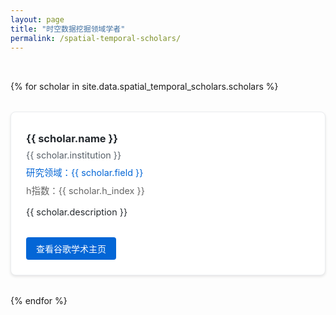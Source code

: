 ```yaml
---
layout: page
title: "时空数据挖掘领域学者"
permalink: /spatial-temporal-scholars/
---
```


<div class="scholars-container">
  {% for scholar in site.data.spatial_temporal_scholars.scholars %}
  <div class="scholar-card">
    <h3>{{ scholar.name }}</h3>
    <p class="institution">{{ scholar.institution }}</p>
    <p class="field">研究领域：{{ scholar.field }}</p>
    <p class="h-index">h指数：{{ scholar.h_index }}</p>
    <p class="description">{{ scholar.description }}</p>
    <a href="{{ scholar.google_scholar }}" target="_blank" class="scholar-link">查看谷歌学术主页</a>
  </div>
  {% endfor %}
</div>

<style>
.scholars-container {
  display: grid;
  grid-template-columns: repeat(auto-fill, minmax(300px, 1fr));
  gap: 2rem;
  padding: 2rem 0;
}

.scholar-card {
  border: 1px solid #eaecef;
  border-radius: 8px;
  padding: 1.5rem;
  transition: transform 0.2s;
  background: white;
  box-shadow: 0 2px 4px rgba(0,0,0,0.1);
}

.scholar-card:hover {
  transform: translateY(-5px);
  box-shadow: 0 4px 8px rgba(0,0,0,0.15);
}

.scholar-card h3 {
  margin: 0.5rem 0;
  color: #24292e;
}

.institution {
  color: #586069;
  font-size: 0.9rem;
  margin: 0.5rem 0;
}

.field {
  color: #0366d6;
  font-size: 0.9rem;
  margin: 0.5rem 0;
}

.h-index {
  color: #666;
  font-size: 0.9rem;
  margin: 0.5rem 0;
}

.description {
  font-size: 0.9rem;
  color: #24292e;
  margin: 1rem 0;
}

.scholar-link {
  display: inline-block;
  padding: 0.5rem 1rem;
  background-color: #0366d6;
  color: white;
  text-decoration: none;
  border-radius: 4px;
  margin-top: 1rem;
  transition: background-color 0.2s;
}

.scholar-link:hover {
  background-color: #0256b3;
}
</style>